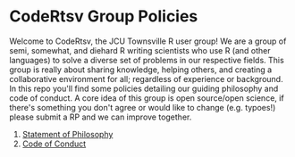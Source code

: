 # CodeRtsv Group Policies
Welcome to CodeRtsv, the JCU Townsville R user group! We are a group of semi, somewhat, and diehard R writing scientists who use R (and other languages) to solve a diverse set of problems in our respective fields. This group is really about sharing knowledge, helping others, and creating a collaborative environment for all; regardless of experience or background. In this repo you'll find some policies detailing our guiding philosophy and code of conduct. A core idea of this group is open source/open science, if there's something you don't agree or would like to change (e.g. typoes!) please submit a RP and we can improve together.

1. [Statement of Philosophy](https://github.com/codertsv/GroupPolicies/blob/master/statement_of_philosophy.md)
2. [Code of Conduct]()
